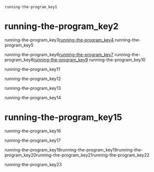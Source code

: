 ```ngMeta
running-the-program_key1
```
# running-the-program_key2
running-the-program_key3[running-the-program_key4](http://www.nostarch.com/contactus.htm)
running-the-program_key5


running-the-program_key6[running-the-program_key7](mailto:&#x69;&#x6e;&#102;&#x6f;&#x40;&#x6e;&#111;&#x73;&#116;&#x61;&#x72;&#99;&#104;&#46;&#x63;&#x6f;&#109;)
running-the-program_key8[running-the-program_key9](mailto:&#x61;&#99;&#x61;&#x64;&#101;&#109;&#x69;&#x63;&#64;&#110;&#x6f;&#115;&#116;&#97;&#114;&#x63;&#104;&#x2e;&#x63;&#x6f;&#109;)
running-the-program_key10

running-the-program_key11

running-the-program_key12

running-the-program_key13

running-the-program_key14

# running-the-program_key15
running-the-program_key16

running-the-program_key17

running-the-program_key18running-the-program_key19running-the-program_key20running-the-program_key21running-the-program_key22

running-the-program_key23

